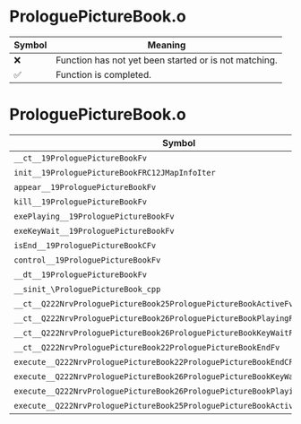 # ProloguePictureBook.o
| Symbol | Meaning 
| ------------- | ------------- 
| :x: | Function has not yet been started or is not matching. 
| :white_check_mark: | Function is completed. 


# ProloguePictureBook.o
| Symbol | Decompiled? |
| ------------- | ------------- |
| `__ct__19ProloguePictureBookFv` | :x: |
| `init__19ProloguePictureBookFRC12JMapInfoIter` | :x: |
| `appear__19ProloguePictureBookFv` | :x: |
| `kill__19ProloguePictureBookFv` | :x: |
| `exePlaying__19ProloguePictureBookFv` | :x: |
| `exeKeyWait__19ProloguePictureBookFv` | :x: |
| `isEnd__19ProloguePictureBookCFv` | :x: |
| `control__19ProloguePictureBookFv` | :x: |
| `__dt__19ProloguePictureBookFv` | :x: |
| `__sinit_\ProloguePictureBook_cpp` | :x: |
| `__ct__Q222NrvProloguePictureBook25ProloguePictureBookActiveFv` | :x: |
| `__ct__Q222NrvProloguePictureBook26ProloguePictureBookPlayingFv` | :x: |
| `__ct__Q222NrvProloguePictureBook26ProloguePictureBookKeyWaitFv` | :x: |
| `__ct__Q222NrvProloguePictureBook22ProloguePictureBookEndFv` | :x: |
| `execute__Q222NrvProloguePictureBook22ProloguePictureBookEndCFP5Spine` | :x: |
| `execute__Q222NrvProloguePictureBook26ProloguePictureBookKeyWaitCFP5Spine` | :x: |
| `execute__Q222NrvProloguePictureBook26ProloguePictureBookPlayingCFP5Spine` | :x: |
| `execute__Q222NrvProloguePictureBook25ProloguePictureBookActiveCFP5Spine` | :x: |
